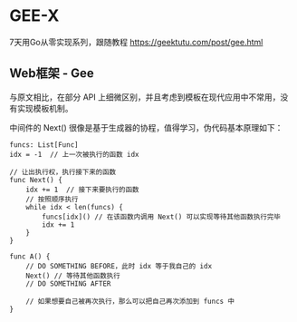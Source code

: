# GEE-X

7天用Go从零实现系列，跟随教程 https://geektutu.com/post/gee.html

## Web框架 - Gee

与原文相比，在部分 API 上细微区别，并且考虑到模板在现代应用中不常用，没有实现模板机制。

中间件的 Next() 很像是基于生成器的协程，值得学习，伪代码基本原理如下：

```
funcs: List[Func]
idx = -1  // 上一次被执行的函数 idx

// 让出执行权，执行接下来的函数
func Next() {
    idx += 1  // 接下来要执行的函数
    // 按照顺序执行
    while idx < len(funcs) {
        funcs[idx]() // 在该函数内调用 Next() 可以实现等待其他函数执行完毕
        idx += 1
    }
}

func A() {
    // DO SOMETHING BEFORE，此时 idx 等于我自己的 idx
    Next() // 等待其他函数执行
    // DO SOMETHING AFTER

    // 如果想要自己被再次执行，那么可以把自己再次添加到 funcs 中
}
```

